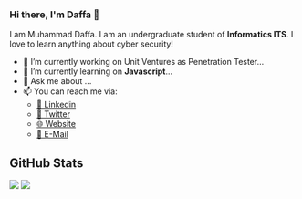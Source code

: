 ### Hi there, I'm Daffa 👋

I am Muhammad Daffa. I am an undergraduate student of **Informatics ITS**. I love to learn anything about cyber security!

- 🔭 I’m currently working on Unit Ventures as Penetration Tester...
- 🌱 I’m currently learning on **Javascript**...
- 💬 Ask me about ...
- 📫 You can reach me via:
    - [📘 Linkedin](https://www.linkedin.com/in/muhammaddaffa)
    - [🔗 Twitter](https://twitter.com/daffainfo)
    - [🌐 Website](https://daffa.info)
    - [📧 E-Mail](mailto:md15ev@gmail.com)

## GitHub Stats
<p>
  <img src="https://github-readme-stats.vercel.app/api/top-langs/?username=daffainfo&hide_border=true&hide=html,css" />
  <img src="https://github-readme-stats.vercel.app/api?username=daffainfo&line_height=27&count_private=true&hide_border=true&show_icons=true">
</p>
